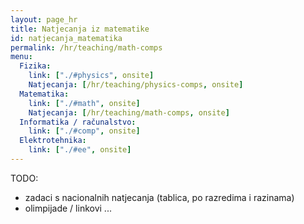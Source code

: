 ```yaml
---
layout: page_hr
title: Natjecanja iz matematike
id: natjecanja_matematika
permalink: /hr/teaching/math-comps
menu:
  Fizika:
    link: ["./#physics", onsite]
    Natjecanja: [/hr/teaching/physics-comps, onsite]
  Matematika:
    link: ["./#math", onsite]
    Natjecanja: [/hr/teaching/math-comps, onsite]
  Informatika / računalstvo:
    link: ["./#comp", onsite]
  Elektrotehnika:
    link: ["./#ee", onsite]
---
```

TODO:
 - zadaci s nacionalnih natjecanja (tablica, po razredima i razinama)
 - olimpijade / linkovi ...
